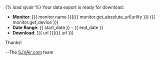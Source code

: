 {% load sjvair %}
Your data export is ready for download:

* **Monitor**: [{{ monitor.name }}]({{ monitor.get_absolute_url|urlify }}) ({{ monitor.get_device }})
* **Date Range**: {{ start_date }} - {{ end_date }}
* **Download**: [{{ url }}]({{ url }})

Thanks!

--The [SJVAir.com](https://www.sjvair.com/) team
